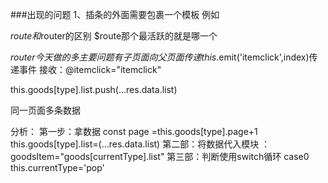 ###出现的问题
1、插条的外面需要包裹一个模板
例如<template v-slot:item-icon></template>



$route和$router的区别
$route那个最活跃的就是哪一个

$router 
今天做的多
主要问题有子页面向父页面传递
this.$emit('itemclick',index)传递事件
接收：@itemclick="itemclick"

this.goods[type].list.push(...res.data.list)

同一页面多条数据
<!-- create(){
    this.getgoods('pop')
}
methods(){
    const page=this.goods[type].page+1

} -->
分析：
第一步：拿数据 const page =this.goods[type].page+1 this.goods[type].list=(...res.data.list)
第二部：将数据代入模块 ：goodsItem="goods[currentType].list"
第三部：判断使用switch循环 case0 this.currentType='pop'


